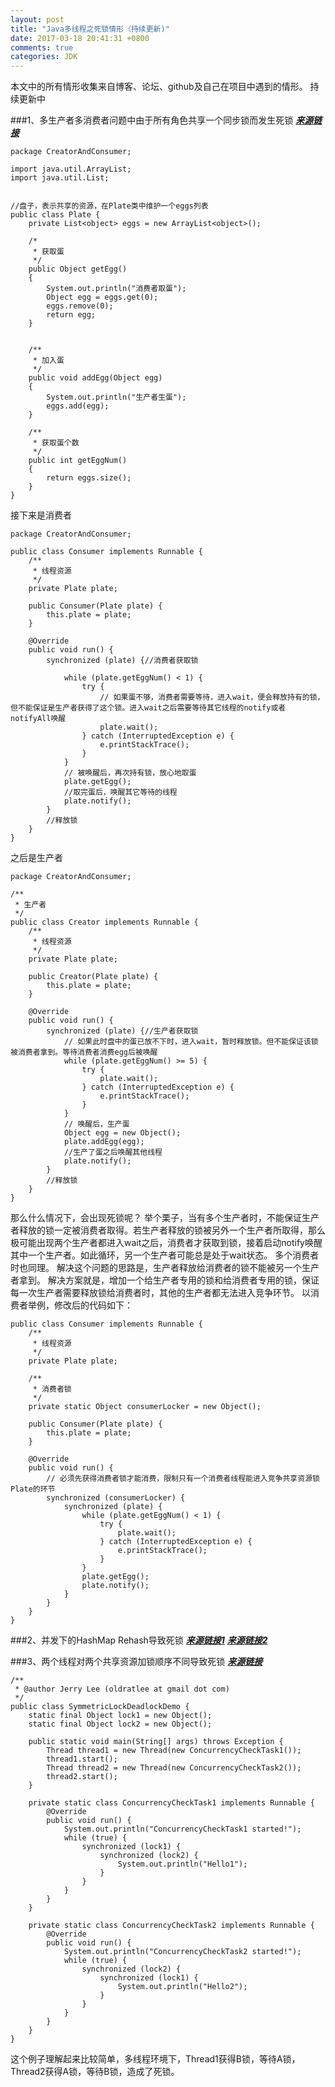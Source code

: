 ```yaml
---
layout: post
title: "Java多线程之死锁情形（持续更新)"
date: 2017-03-18 20:41:31 +0800
comments: true
categories: JDK
---
```

本文中的所有情形收集来自博客、论坛、github及自己在项目中遇到的情形。
持续更新中

###1、多生产者多消费者问题中由于所有角色共享一个同步锁而发生死锁  [***来源链接***](http://www.2cto.com/kf/201410/344213.html)

```
package CreatorAndConsumer;
 
import java.util.ArrayList;
import java.util.List;
 

//盘子，表示共享的资源，在Plate类中维护一个eggs列表
public class Plate {
    private List<object> eggs = new ArrayList<object>();
     
    /*
     * 获取蛋
     */
    public Object getEgg()
    {
        System.out.println("消费者取蛋");
        Object egg = eggs.get(0);
        eggs.remove(0);
        return egg;
    }
     
     
    /**
     * 加入蛋
     */
    public void addEgg(Object egg)
    {
        System.out.println("生产者生蛋");
        eggs.add(egg);
    }
     
    /**
     * 获取蛋个数
     */
    public int getEggNum()
    {
        return eggs.size();
    }
}
```

接下来是消费者
```
package CreatorAndConsumer;
 
public class Consumer implements Runnable {
    /**
     * 线程资源
     */
    private Plate plate;
 
    public Consumer(Plate plate) {
        this.plate = plate;
    }
 
    @Override
    public void run() {
        synchronized (plate) {//消费者获取锁
            
            while (plate.getEggNum() < 1) {
                try {
                    // 如果蛋不够，消费者需要等待，进入wait，便会释放持有的锁，但不能保证是生产者获得了这个锁。进入wait之后需要等待其它线程的notify或者notifyAll唤醒
                    plate.wait();
                } catch (InterruptedException e) {
                    e.printStackTrace();
                }
            }
            // 被唤醒后，再次持有锁，放心地取蛋
            plate.getEgg();
            //取完蛋后，唤醒其它等待的线程
            plate.notify();
        }
        //释放锁
    }
}
```
之后是生产者
```
package CreatorAndConsumer;
 
/**
 * 生产者
 */
public class Creator implements Runnable {
    /**
     * 线程资源
     */
    private Plate plate;
 
    public Creator(Plate plate) {
        this.plate = plate;
    }
 
    @Override
    public void run() {
        synchronized (plate) {//生产者获取锁
            // 如果此时盘中的蛋已放不下时，进入wait，暂时释放锁。但不能保证该锁被消费者拿到。等待消费者消费egg后被唤醒
            while (plate.getEggNum() >= 5) {
                try {
                    plate.wait();
                } catch (InterruptedException e) {
                    e.printStackTrace();
                }
            }
            // 唤醒后，生产蛋
            Object egg = new Object();
            plate.addEgg(egg);
            //生产了蛋之后唤醒其他线程
            plate.notify();
        }
        //释放锁
    }
}
```
那么什么情况下，会出现死锁呢？
举个栗子，当有多个生产者时，不能保证生产者释放的锁一定被消费者取得。若生产者释放的锁被另外一个生产者所取得，那么极可能出现两个生产者都进入wait之后，消费者才获取到锁，接着启动notify唤醒其中一个生产者。如此循环，另一个生产者可能总是处于wait状态。
多个消费者时也同理。
解决这个问题的思路是，生产者释放给消费者的锁不能被另一个生产者拿到。
解决方案就是，增加一个给生产者专用的锁和给消费者专用的锁，保证每一次生产者需要释放锁给消费者时，其他的生产者都无法进入竞争环节。
以消费者举例，修改后的代码如下：

```
public class Consumer implements Runnable {
    /**
     * 线程资源
     */
    private Plate plate;
 
    /**
     * 消费者锁
     */
    private static Object consumerLocker = new Object();
 
    public Consumer(Plate plate) {
        this.plate = plate;
    }
 
    @Override
    public void run() {
        // 必须先获得消费者锁才能消费，限制只有一个消费者线程能进入竞争共享资源锁Plate的环节
        synchronized (consumerLocker) {
            synchronized (plate) {
                while (plate.getEggNum() < 1) {
                    try {
                        plate.wait();
                    } catch (InterruptedException e) {
                        e.printStackTrace();
                    }
                }
                plate.getEgg();
                plate.notify();
            }
        }
    }
}

```



###2、并发下的HashMap Rehash导致死锁   [***来源链接1***](https://github.com/oldratlee/fucking-java-concurrency)  [***来源链接2***](http://coolshell.cn/articles/9606.html)


###3、两个线程对两个共享资源加锁顺序不同导致死锁  [***来源链接***](https://github.com/oldratlee/fucking-java-concurrency) 

```
/**
 * @author Jerry Lee (oldratlee at gmail dot com)
 */
public class SymmetricLockDeadlockDemo {
    static final Object lock1 = new Object();
    static final Object lock2 = new Object();

    public static void main(String[] args) throws Exception {
        Thread thread1 = new Thread(new ConcurrencyCheckTask1());
        thread1.start();
        Thread thread2 = new Thread(new ConcurrencyCheckTask2());
        thread2.start();
    }

    private static class ConcurrencyCheckTask1 implements Runnable {
        @Override
        public void run() {
            System.out.println("ConcurrencyCheckTask1 started!");
            while (true) {
                synchronized (lock1) {
                    synchronized (lock2) {
                        System.out.println("Hello1");
                    }
                }
            }
        }
    }

    private static class ConcurrencyCheckTask2 implements Runnable {
        @Override
        public void run() {
            System.out.println("ConcurrencyCheckTask2 started!");
            while (true) {
                synchronized (lock2) {
                    synchronized (lock1) {
                        System.out.println("Hello2");
                    }
                }
            }
        }
    }
}
```
这个例子理解起来比较简单，多线程环境下，Thread1获得B锁，等待A锁，Thread2获得A锁，等待B锁，造成了死锁。

